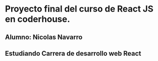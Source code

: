 # Proyecto final del curso de React JS en coderhouse.
## Alumno: Nicolas Navarro
## Estudiando Carrera de desarrollo web React


